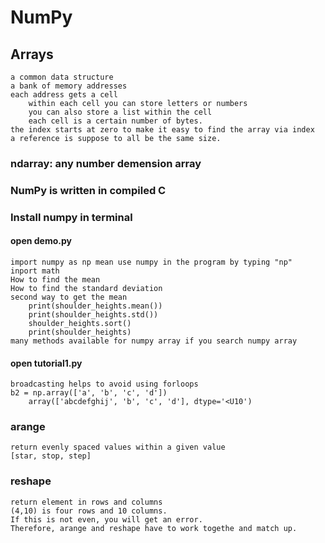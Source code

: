 # NumPy
## Arrays
    a common data structure 
    a bank of memory addresses 
    each address gets a cell
        within each cell you can store letters or numbers
        you can also store a list within the cell
        each cell is a certain number of bytes.
    the index starts at zero to make it easy to find the array via index
    a reference is suppose to all be the same size.
### ndarray: any number demension array
### NumPy is written in compiled C
### Install numpy in terminal
#### open demo.py
    import numpy as np mean use numpy in the program by typing "np"
    inport math
    How to find the mean
    How to find the standard deviation
    second way to get the mean
        print(shoulder_heights.mean())
        print(shoulder_heights.std())
        shoulder_heights.sort()
        print(shoulder_heights)
    many methods available for numpy array if you search numpy array
#### open tutorial1.py
    broadcasting helps to avoid using forloops
    b2 = np.array(['a', 'b', 'c', 'd'])
        array(['abcdefghij', 'b', 'c', 'd'], dtype='<U10')
### arange
    return evenly spaced values within a given value
    [star, stop, step]
### reshape
    return element in rows and columns
    (4,10) is four rows and 10 columns. 
    If this is not even, you will get an error. 
    Therefore, arange and reshape have to work togethe and match up.



